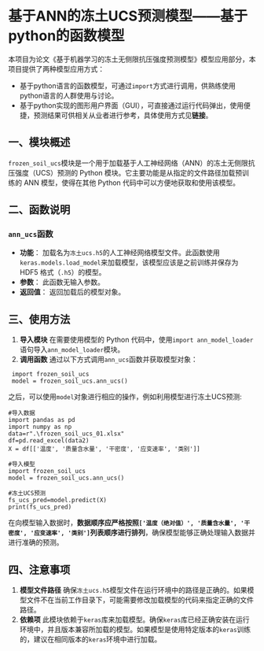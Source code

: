 # 基于ANN的冻土UCS预测模型——基于python的函数模型

 本项目为论文《基于机器学习的冻土无侧限抗压强度预测模型》模型应用部分，本项目提供了两种模型应用方式：
 - 基于python语言的函数模型，可通过`import`方式进行调用，供熟练使用python语言的人群使用与讨论。
 - 基于python实现的图形用户界面（GUI），可直接通过运行代码弹出，使用便捷，预测结果可供相关从业者进行参考，具体使用方式见**链接**。



##  一、模块概述 
`frozen_soil_ucs`模块是一个用于加载基于人工神经网络（ANN）的冻土无侧限抗压强度（UCS）预测的 Python 模块。它主要功能是从指定的文件路径加载预训练的 ANN 模型，使得在其他 Python 代码中可以方便地获取和使用该模型。 
##  二、函数说明 
### `ann_ucs`函数 
- **功能**：
加载名为`冻土ucs.h5`的人工神经网络模型文件。此函数使用`keras.models.load_model`来加载模型，该模型应该是之前训练并保存为 HDF5 格式（`.h5`）的模型。 
- **参数**： 
此函数无输入参数。 
- **返回值**： 
返回加载后的模型对象。 
## 三、使用方法 
1. **导入模块** 
在需要使用模型的 Python 代码中，使用`import ann_model_loader`语句导入`ann_model_loader`模块。 
2. **调用函数** 
通过以下方式调用`ann_ucs`函数并获取模型对象：
```
 import frozen_soil_ucs
 model = frozen_soil_ucs.ann_ucs()
```
之后，可以使用`model`对象进行相应的操作，例如利用模型进行冻土UCS预测:
```
#导入数据
import pandas as pd
import numpy as np
data=r".\frozen_soil_ucs_01.xlsx"
df=pd.read_excel(data2)
X = df[['温度', '质量含水量', '干密度', '应变速率', '类别']]

#导入模型
import frozen_soil_ucs
model = frozen_soil_ucs.ann_ucs()

#冻土UCS预测
fs_ucs_pred=model.predict(X)
print(fs_ucs_pred)
```
在向模型输入数据时，**数据顺序应严格按照`['温度（绝对值）', '质量含水量', '干密度', '应变速率', '类别']`列表顺序进行排列**，确保模型能够正确处理输入数据并进行准确的预测。
## 四、注意事项 
 1. **模型文件路径** 
确保`冻土ucs.h5`模型文件在运行环境中的路径是正确的。如果模型文件不在当前工作目录下，可能需要修改加载模型的代码来指定正确的文件路径。 
 2. **依赖项** 
此模块依赖于`keras`库来加载模型。确保`keras`库已经正确安装在运行环境中，并且版本兼容所加载的模型。如果模型是使用特定版本的`keras`训练的，建议在相同版本的`keras`环境中进行加载。
